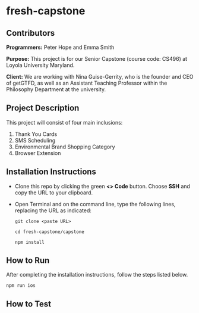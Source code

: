 # fresh-capstone

## Contributors
**Programmers:** Peter Hope and Emma Smith

**Purpose:** This project is for our Senior Capstone (course code: CS496) at Loyola University Maryland. 

**Client:** We are working with Nina Guise-Gerrity, who is the founder and CEO of getGTFD, as well as an Assistant Teaching Professor within the Philosophy Department at the university.

## Project Description

This project will consist of four main inclusions:
1. Thank You Cards
2. SMS Scheduling
3. Environmental Brand Shopping Category
4. Browser Extension

## Installation Instructions

* Clone this repo by clicking the green **<> Code** button. Choose **SSH** and copy the URL to your clipboard.
* Open Terminal and on the command line, type the following lines, replacing the URL as indicated:

   ```
   git clone <paste URL>
   ```
   ```
   cd fresh-capstone/capstone
   ```
   ```
   npm install
   ```

## How to Run

After completing the installation instructions, follow the steps listed below. 

```
npm run ios
```

## How to Test
